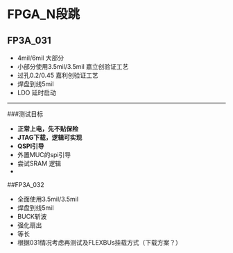# FPGA_N段跳

## FP3A_031
* 4mil/6mil 大部分
* 小部分使用3.5mil/3.5mil           嘉立创验证工艺
* 过孔0.2/0.45                        嘉利创验证工艺
* 焊盘到线5mil
* LDO 延时启动

---------
###测试目标
* **正常上电，先不贴保险**
* **JTAG下载，逻辑可实现**
* **QSPI引导**
* 外置MUC的spi引导
* 尝试SRAM 逻辑
* 

##FP3A_032
* 全面使用3.5mil/3.5mil
* 焊盘到线5mil
* BUCK斩波
* 强化扇出
* 等长
* 根据031情况考虑再测试及FLEXBUs挂载方式（下载方案？）



